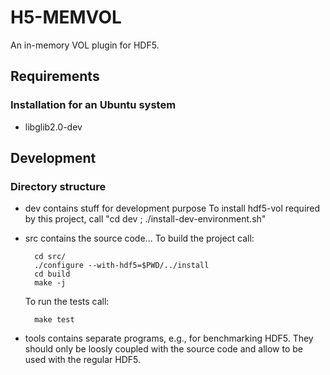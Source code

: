 # H5-MEMVOL
An in-memory VOL plugin for HDF5.

## Requirements

### Installation for an Ubuntu system

  * libglib2.0-dev

## Development

### Directory structure

- dev contains stuff for development purpose
  To install hdf5-vol required by this project, call "cd dev ; ./install-dev-environment.sh"
- src contains the source code...
  To build the project call:

		cd src/
		./configure --with-hdf5=$PWD/../install
		cd build
		make -j

  To run the tests call:

		make test

- tools contains separate programs, e.g., for benchmarking HDF5. 
  They should only be loosly coupled with the source code and allow to be used with the regular HDF5.
